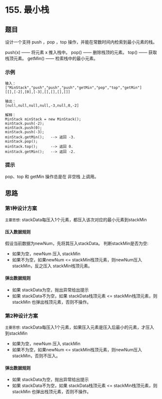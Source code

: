 # 155. 最小栈

## 题目
设计一个支持 push ，pop ，top 操作，并能在常数时间内检索到最小元素的栈。

push(x) —— 将元素 x 推入栈中。
pop() —— 删除栈顶的元素。
top() —— 获取栈顶元素。
getMin() —— 检索栈中的最小元素。


### 示例
```
输入：
["MinStack","push","push","push","getMin","pop","top","getMin"]
[[],[-2],[0],[-3],[],[],[],[]]

输出：
[null,null,null,null,-3,null,0,-2]

解释：
MinStack minStack = new MinStack();
minStack.push(-2);
minStack.push(0);
minStack.push(-3);
minStack.getMin();   --> 返回 -3.
minStack.pop();
minStack.top();      --> 返回 0.
minStack.getMin();   --> 返回 -2.
```

### 提示
pop、top 和 getMin 操作总是在 非空栈 上调用。


## 思路
### 第1种设计方案
`主要思想`: stackData每压入1个元素，都压入该次对应的最小元素到stackMin
#### 压入数据规则
假设当前数据为newNum，先将其压入stackData。
判断stackMin是否为空:
* 如果为空，newNum 压入 stackMin
* 如果不为空，如果newNum <= stackMin栈顶元素，则newNum压入stackMin，反之压入 stackMin栈顶元素。

#### 弹出数据规则
* 如果 stackData为空，抛出异常给出提示
* 如果 stackData不为空，如果 stackData栈顶元素 <= stackMin栈顶元素，则 stackMin 也弹出栈顶元素，否则不操作。

### 第2种设计方案

`主要思想`: stackData每压入1个元素，如果压入元素是压入后最小的元素，才压入到stackMin

* 如果为空，newNum 压入 stackMin
* 如果不为空，如果newNum <= stackMin栈顶元素，则newNum压入stackMin，否则不压入。

#### 弹出数据规则
* 如果 stackData为空，抛出异常给出提示
* 如果 stackData不为空，如果 stackData栈顶元素 <= stackMin栈顶元素，则 stackMin 也弹出栈顶元素，否则不操作。
